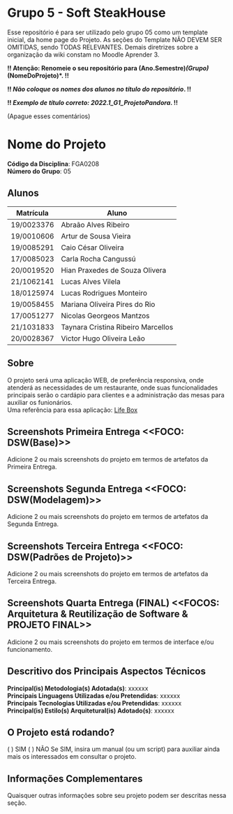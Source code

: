 # Grupo 5 - Soft SteakHouse
Esse repositório é para ser utilizado pelo grupo 05 como um template inicial, da home page do Projeto.
As seções do Template NÃO DEVEM SER OMITIDAS, sendo TODAS RELEVANTES.
Demais diretrizes sobre a organização da wiki constam no Moodle Aprender 3.

**!! Atenção: Renomeie o seu repositório para (Ano.Semestre)_(Grupo)_(NomeDoProjeto)*. !!** 

**!! *Não coloque os nomes dos alunos no título do repositório*. !!**

**!! *Exemplo de título correto: 2022.1_G1_ProjetoPandora*. !!** 
 
 (Apague esses comentários)

# Nome do Projeto

**Código da Disciplina**: FGA0208<br>
**Número do Grupo**: 05

## Alunos
|Matrícula | Aluno |
| -- | -- |
| 19/0023376  |  Abraão Alves Ribeiro |
| 19/0010606  |  Artur de Sousa Vieira |
| 19/0085291  |  Caio César Oliveira  |
| 17/0085023  |  Carla Rocha Cangussú |
| 20/0019520  |  Hian Praxedes de Souza Olivera |
| 21/1062141  |  Lucas Alves Vilela |
| 18/0125974  |  Lucas Rodrigues Monteiro  |
| 19/0058455  |  Mariana Oliveira Pires do Rio |
| 17/0051277  |  Nicolas Georgeos Mantzos |
| 21/1031833  |  Taynara Cristina Ribeiro Marcellos |
| 20/0028367  |  Victor Hugo Oliveira Leão |

## Sobre 
O projeto será uma aplicação WEB, de preferência responsiva, onde atenderá as necessidades de um restaurante, onde suas funcionalidades principais serão o cardápio para clientes e a administração das mesas para auxiliar os funionários.<br>
Uma referência para essa aplicação: [Life Box](https://www.vucafood.com.br/lifeboxburger/aguas-claras/cardapio-digital) <br>

## Screenshots Primeira Entrega <<FOCO: DSW(Base)>>
Adicione 2 ou mais screenshots do projeto em termos de artefatos da Primeira Entrega.

## Screenshots Segunda Entrega <<FOCO: DSW(Modelagem)>>
Adicione 2 ou mais screenshots do projeto em termos de artefatos da Segunda Entrega.

## Screenshots Terceira Entrega <<FOCO: DSW(Padrões de Projeto)>>
Adicione 2 ou mais screenshots do projeto em termos de artefatos da Terceira Entrega.

## Screenshots Quarta Entrega (FINAL) <<FOCOS: Arquitetura & Reutilização de Software & PROJETO FINAL>>
Adicione 2 ou mais screenshots do projeto em termos de interface e/ou funcionamento.

## Descritivo dos Principais Aspectos Técnicos 
**Principal(is) Metodologia(s) Adotada(s)**: xxxxxx<br>
**Principais Linguagens Utilizadas e/ou Pretendidas**: xxxxxx<br>
**Principais Tecnologias Utilizadas e/ou Pretendidas**: xxxxxx<br>
**Principal(is) Estilo(s) Arquitetural(is) Adotado(s)**: xxxxxx<br>

## O Projeto está rodando?
( ) SIM
( ) NÃO
Se SIM, insira um manual (ou um script) para auxiliar ainda mais os interessados em consultar o projeto.

## Informações Complementares 
Quaisquer outras informações sobre seu projeto podem ser descritas nessa seção.
